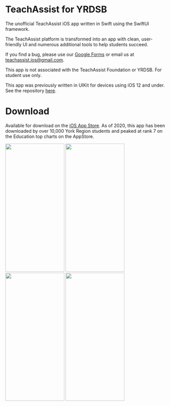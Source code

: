 # TeachAssist for YRDSB

The unofficial TeachAssist iOS app written in Swift using the SwiftUI framework.

The TeachAssist platform is transformed into an app with clean, user-friendly UI and numerous additional tools to help students succeed.

If you find a bug, please use our [Google Forms](https://docs.google.com/forms/d/e/1FAIpQLSe1rl77TVf8BO1nt-CNlovleFo6wDpiYY-YQclaAxcQWI0AEw/viewform) or email us at teachassist.ios@gmail.com.

This app is not associated with the TeachAssist Foundation or YRDSB. For student use only.

This app was previously written in UIKit for devices using iOS 12 and under. See the repository [here](https://github.com/york-wei/TeachAssist-for-YRDSB-OLD).

# Download
Available for download on the [iOS App Store](https://apps.apple.com/ca/app/teachassist-for-yrdsb/id1479482556). As of 2020, this app has been downloaded by over 10,000 York Region students and peaked at rank 7 on the Education top charts on the AppStore.

<p align="left">
    <img src="https://user-images.githubusercontent.com/49313072/90061637-67af7f00-dcb4-11ea-8d64-9c62eae3f195.jpg" width="184px" height="400px">
    <img src="https://user-images.githubusercontent.com/49313072/90061639-68481580-dcb4-11ea-8d61-8b1ccc98107f.jpg" width="184px" height="400px">
    <img src="https://user-images.githubusercontent.com/49313072/90061640-68e0ac00-dcb4-11ea-838b-c9f2482a879f.jpg" width="184px" height="400px">
    <img src="https://user-images.githubusercontent.com/49313072/90061641-68e0ac00-dcb4-11ea-8adf-ba3fb2805b7c.jpg" width="184px" height="400px">
 </p>
